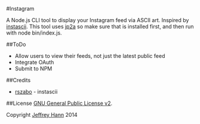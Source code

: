 #Instagram

A Node.js CLI tool to display your Instagram feed via ASCII art. Inspired by [instascii](https://github.com/rszabo/instascii). This tool uses [jp2a](http://csl.name/jp2a/) so make sure that is installed first, and then run with node bin/index.js.

##ToDo
* Allow users to view their feeds, not just the latest public feed
* Integrate OAuth
* Submit to NPM

##Credits
* [rszabo](https://github.com/rszabo) - instascii

##License
[GNU General Public License v2](http://www.gnu.org/licenses/gpl-2.0.html).

Copyright [Jeffrey Hann](http://jeffreyhann.ca/) 2014

